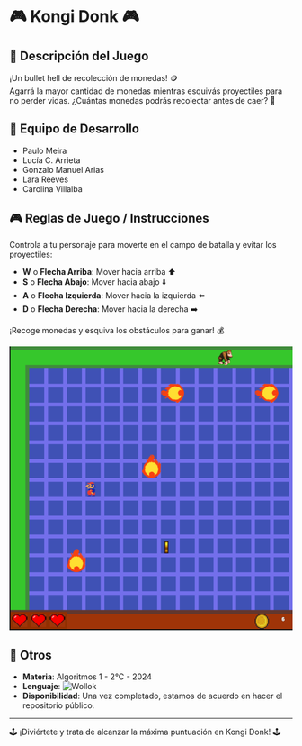 
# 🎮 Kongi Donk 🎮

## 📜 Descripción del Juego
¡Un bullet hell de recolección de monedas! 🪙  
Agarrá la mayor cantidad de monedas mientras esquivás proyectiles para no perder vidas. ¿Cuántas monedas podrás recolectar antes de caer? 🚀

## 👥 Equipo de Desarrollo
- Paulo Meira
- Lucía C. Arrieta
- Gonzalo Manuel Arias
- Lara Reeves
- Carolina Villalba

## 🎮 Reglas de Juego / Instrucciones
Controla a tu personaje para moverte en el campo de batalla y evitar los proyectiles:

- **W** o **Flecha Arriba**: Mover hacia arriba ⬆️
- **S** o **Flecha Abajo**: Mover hacia abajo ⬇️
- **A** o **Flecha Izquierda**: Mover hacia la izquierda ⬅️
- **D** o **Flecha Derecha**: Mover hacia la derecha ➡️

¡Recoge monedas y esquiva los obstáculos para ganar! 💰

![Screen juego](screen.png)

## 📄 Otros
- **Materia**: Algoritmos 1 - 2°C - 2024
- **Lenguaje**: <img src="https://img.shields.io/badge/Wollok-007396?style=flat-square&logoColor=white" alt="Wollok" />
- **Disponibilidad**: Una vez completado, estamos de acuerdo en hacer el repositorio público.

---

🕹️ ¡Diviértete y trata de alcanzar la máxima puntuación en Kongi Donk! 🕹️

